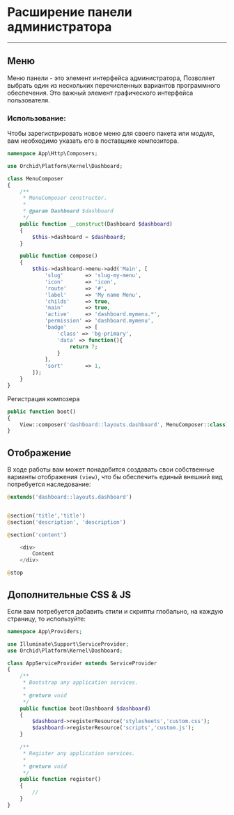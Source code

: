 # Расширение панели администратора
----------

## Меню

Меню панели - это элемент интерфейса администратора,
Позволяет выбрать один из нескольких перечисленных вариантов программного обеспечения.
Это важный элемент графического интерфейса пользователя.



### Использование:

Чтобы зарегистрировать новое меню для своего пакета или модуля, вам необходимо
указать его в поставщике композитора.
	
```php
namespace App\Http\Composers;

use Orchid\Platform\Kernel\Dashboard;

class MenuComposer
{
    /**
     * MenuComposer constructor.
     *
     * @param Dashboard $dashboard
     */
    public function __construct(Dashboard $dashboard)
    {
        $this->dashboard = $dashboard;
    }

    public function compose()
    {
        $this->dashboard->menu->add('Main', [
            'slug'       => 'slug-my-menu',
            'icon'       => 'icon',
            'route'      => '#',
            'label'      => 'My name Menu',
            'childs'     => true,
            'main'       => true,
            'active'     => 'dashboard.mymenu.*',
            'permission' => 'dashboard.mymenu',
            'badge'      => [
                'class' => 'bg-primary',
                'data' => function(){
                    return 7;
                }
            ],
            'sort'       => 1,
        ]);
    }
}
```

Регистрация композера
```php
public function boot()
{
    View::composer('dashboard::layouts.dashboard', MenuComposer::class);
}
```


## Отображение

В ходе работы вам может понадобится создавать свои собственные варианты отображения `(view)`,
что бы обеспечить единый внешний вид потребуется наследование:

```php
@extends('dashboard::layouts.dashboard')


@section('title','title')
@section('description', 'description')

@section('content')

    <div>
        Content
    </div>

@stop
```


## Дополнительные CSS & JS

Если вам потребуется добавить стили и скрипты глобально, на каждую страницу, то используйте:

```php
namespace App\Providers;

use Illuminate\Support\ServiceProvider;
use Orchid\Platform\Kernel\Dashboard;

class AppServiceProvider extends ServiceProvider
{
    /**
     * Bootstrap any application services.
     *
     * @return void
     */
    public function boot(Dashboard $dashboard)
    {
        $dashboard->registerResource('stylesheets','custom.css');
        $dashboard->registerResource('scripts','custom.js');
    }

    /**
     * Register any application services.
     *
     * @return void
     */
    public function register()
    {
        //
    }
}
```
